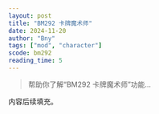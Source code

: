 ```yaml
---
layout: post
title: "BM292 卡牌魔术师"
date: 2024-11-20
author: "Bny"
tags: ["mod", "character"]
scode: bm292
reading_time: 5
---
```


> 帮助你了解“BM292 卡牌魔术师”功能...

内容后续填充。
